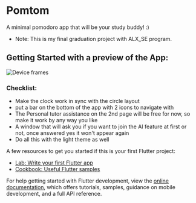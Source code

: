 # Pomtom 
A minimal pomodoro app that will be your study buddy! :)

- Note: This is my final graduation project with ALX_SE program.
## Getting Started with a preview of the App:

![Device frames](https://github.com/Moniaar/pomtom/assets/139129370/2939f22f-4dea-4bba-a10b-79be0adafa05)


### Checklist:
- Make the clock work in sync with the circle layout
- put a bar on the bottom of the app with 2 icons to navigate with
- The Personal tutor assistance on the 2nd page will be free for now, so make it work by any way you like
- A window that will ask you if you want to join the AI feature at first or not, once answered yes it won't appear again
- Do all this with the light theme as well


A few resources to get you started if this is your first Flutter project:

- [Lab: Write your first Flutter app](https://docs.flutter.dev/get-started/codelab)
- [Cookbook: Useful Flutter samples](https://docs.flutter.dev/cookbook)

For help getting started with Flutter development, view the
[online documentation](https://docs.flutter.dev/), which offers tutorials,
samples, guidance on mobile development, and a full API reference.
